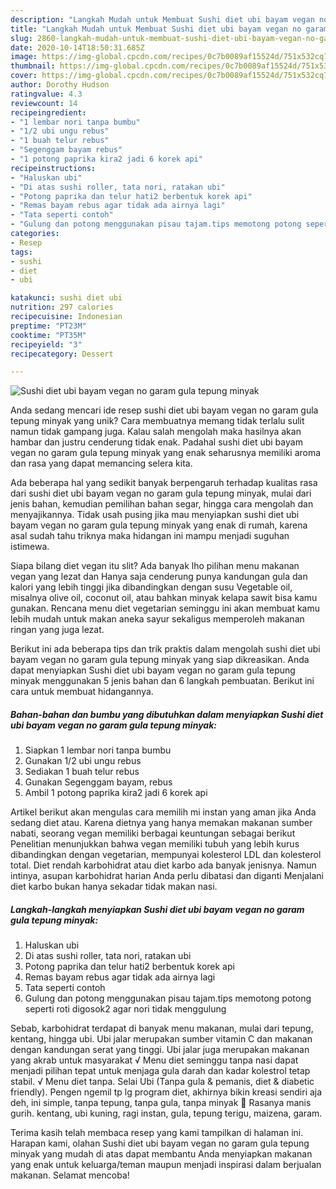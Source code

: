 ```yaml
---
description: "Langkah Mudah untuk Membuat Sushi diet ubi bayam vegan no garam gula tepung minyak Anti Gagal"
title: "Langkah Mudah untuk Membuat Sushi diet ubi bayam vegan no garam gula tepung minyak Anti Gagal"
slug: 2860-langkah-mudah-untuk-membuat-sushi-diet-ubi-bayam-vegan-no-garam-gula-tepung-minyak-anti-gagal
date: 2020-10-14T18:50:31.685Z
image: https://img-global.cpcdn.com/recipes/0c7b0089af15524d/751x532cq70/sushi-diet-ubi-bayam-vegan-no-garam-gula-tepung-minyak-foto-resep-utama.jpg
thumbnail: https://img-global.cpcdn.com/recipes/0c7b0089af15524d/751x532cq70/sushi-diet-ubi-bayam-vegan-no-garam-gula-tepung-minyak-foto-resep-utama.jpg
cover: https://img-global.cpcdn.com/recipes/0c7b0089af15524d/751x532cq70/sushi-diet-ubi-bayam-vegan-no-garam-gula-tepung-minyak-foto-resep-utama.jpg
author: Dorothy Hudson
ratingvalue: 4.3
reviewcount: 14
recipeingredient:
- "1 lembar nori tanpa bumbu"
- "1/2 ubi ungu rebus"
- "1 buah telur rebus"
- "Segenggam bayam rebus"
- "1 potong paprika kira2 jadi 6 korek api"
recipeinstructions:
- "Haluskan ubi"
- "Di atas sushi roller, tata nori, ratakan ubi"
- "Potong paprika dan telur hati2 berbentuk korek api"
- "Remas bayam rebus agar tidak ada airnya lagi"
- "Tata seperti contoh"
- "Gulung dan potong menggunakan pisau tajam.tips memotong potong seperti roti digosok2 agar nori tidak menggulung"
categories:
- Resep
tags:
- sushi
- diet
- ubi

katakunci: sushi diet ubi 
nutrition: 297 calories
recipecuisine: Indonesian
preptime: "PT23M"
cooktime: "PT35M"
recipeyield: "3"
recipecategory: Dessert

---
```



![Sushi diet ubi bayam vegan no garam gula tepung minyak](https://img-global.cpcdn.com/recipes/0c7b0089af15524d/751x532cq70/sushi-diet-ubi-bayam-vegan-no-garam-gula-tepung-minyak-foto-resep-utama.jpg)

Anda sedang mencari ide resep sushi diet ubi bayam vegan no garam gula tepung minyak yang unik? Cara membuatnya memang tidak terlalu sulit namun tidak gampang juga. Kalau salah mengolah maka hasilnya akan hambar dan justru cenderung tidak enak. Padahal sushi diet ubi bayam vegan no garam gula tepung minyak yang enak seharusnya memiliki aroma dan rasa yang dapat memancing selera kita.

Ada beberapa hal yang sedikit banyak berpengaruh terhadap kualitas rasa dari sushi diet ubi bayam vegan no garam gula tepung minyak, mulai dari jenis bahan, kemudian pemilihan bahan segar, hingga cara mengolah dan menyajikannya. Tidak usah pusing jika mau menyiapkan sushi diet ubi bayam vegan no garam gula tepung minyak yang enak di rumah, karena asal sudah tahu triknya maka hidangan ini mampu menjadi suguhan istimewa.

Siapa bilang diet vegan itu slit? Ada banyak lho pilihan menu makanan vegan yang lezat dan Hanya saja cenderung punya kandungan gula dan kalori yang lebih tinggi jika dibandingkan dengan susu Vegetable oil, misalnya olive oil, coconut oil, atau bahkan minyak kelapa sawit bisa kamu gunakan. Rencana menu diet vegetarian seminggu ini akan membuat kamu lebih mudah untuk makan aneka sayur sekaligus memperoleh makanan ringan yang juga lezat.


Berikut ini ada beberapa tips dan trik praktis dalam mengolah sushi diet ubi bayam vegan no garam gula tepung minyak yang siap dikreasikan. Anda dapat menyiapkan Sushi diet ubi bayam vegan no garam gula tepung minyak menggunakan 5 jenis bahan dan 6 langkah pembuatan. Berikut ini cara untuk membuat hidangannya.

<!--inarticleads1-->

##### Bahan-bahan dan bumbu yang dibutuhkan dalam menyiapkan Sushi diet ubi bayam vegan no garam gula tepung minyak:

1. Siapkan 1 lembar nori tanpa bumbu
1. Gunakan 1/2 ubi ungu rebus
1. Sediakan 1 buah telur rebus
1. Gunakan Segenggam bayam, rebus
1. Ambil 1 potong paprika kira2 jadi 6 korek api


Artikel berikut akan mengulas cara memilih mi instan yang aman jika Anda sedang diet atau. Karena dietnya yang hanya memakan makanan sumber nabati, seorang vegan memiliki berbagai keuntungan sebagai berikut Penelitian menunjukkan bahwa vegan memiliki tubuh yang lebih kurus dibandingkan dengan vegetarian, mempunyai kolesterol LDL dan kolesterol total. Diet rendah karbohidrat atau diet karbo ada banyak jenisnya. Namun intinya, asupan karbohidrat harian Anda perlu dibatasi dan diganti Menjalani diet karbo bukan hanya sekadar tidak makan nasi. 

<!--inarticleads2-->

##### Langkah-langkah menyiapkan Sushi diet ubi bayam vegan no garam gula tepung minyak:

1. Haluskan ubi
1. Di atas sushi roller, tata nori, ratakan ubi
1. Potong paprika dan telur hati2 berbentuk korek api
1. Remas bayam rebus agar tidak ada airnya lagi
1. Tata seperti contoh
1. Gulung dan potong menggunakan pisau tajam.tips memotong potong seperti roti digosok2 agar nori tidak menggulung


Sebab, karbohidrat terdapat di banyak menu makanan, mulai dari tepung, kentang, hingga ubi. Ubi jalar merupakan sumber vitamin C dan makanan dengan kandungan serat yang tinggi. Ubi jalar juga merupakan makanan yang akrab untuk masyarakat √ Menu diet seminggu tanpa nasi dapat menjadi pilihan tepat untuk menjaga gula darah dan kadar kolestrol tetap stabil. √ Menu diet tanpa. Selai Ubi (Tanpa gula &amp; pemanis, diet &amp; diabetic friendly). Pengen ngemil tp lg program diet, akhirnya bikin kreasi sendiri aja deh, ini simple, tanpa tepung, tanpa gula, tanpa minyak 🙈 Rasanya manis gurih. kentang, ubi kuning, ragi instan, gula, tepung terigu, maizena, garam. 

Terima kasih telah membaca resep yang kami tampilkan di halaman ini. Harapan kami, olahan Sushi diet ubi bayam vegan no garam gula tepung minyak yang mudah di atas dapat membantu Anda menyiapkan makanan yang enak untuk keluarga/teman maupun menjadi inspirasi dalam berjualan makanan. Selamat mencoba!
